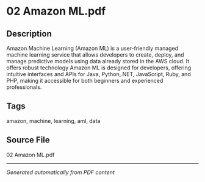 # 02 Amazon ML.pdf

## Description
Amazon Machine Learning (Amazon ML) is a user-friendly managed machine learning service that allows developers to create, deploy, and manage predictive models using data already stored in the AWS cloud. It offers robust technology Amazon ML is designed for developers, offering intuitive interfaces and APIs for Java, Python,.NET, JavaScript, Ruby, and PHP, making it accessible for both beginners and experienced professionals.
## Tags
amazon, machine, learning, aml, data

## Source File
02 Amazon ML.pdf

---
*Generated automatically from PDF content*
